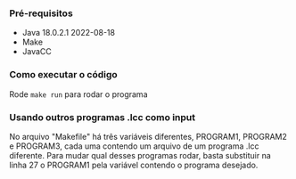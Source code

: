 ### Pré-requisitos
* Java 18.0.2.1 2022-08-18
* Make
* JavaCC

### Como executar o código
Rode ``make run`` para rodar o programa

### Usando outros programas .lcc como input
No arquivo "Makefile" há três variáveis diferentes, PROGRAM1,
PROGRAM2  e PROGRAM3, cada uma contendo um arquivo de um programa .lcc
diferente. Para mudar qual desses programas rodar, basta substituir na
linha 27 o PROGRAM1 pela variável contendo o programa desejado.
